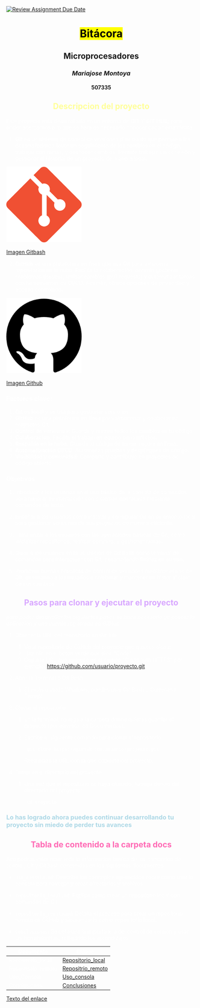 [![Review Assignment Due Date](https://classroom.github.com/assets/deadline-readme-button-22041afd0340ce965d47ae6ef1cefeee28c7c493a6346c4f15d667ab976d596c.svg)](https://classroom.github.com/a/_svqiCDi)


# <center><mark>**Bitácora**</mark>
## <center> Microprocesadores
### <center>*Mariajose Montoya*
#### <center> 507335

<font color="#FFFF99">

## <center> Descripcion del proyecto

<font color="white">

Este proyecto esta desarrollado en un entorno de **GIT** Y **GIT HUB**; para poder acercarnos a lo que se hara es necesario conocer cada herramienta:

1. **Git** es un sistema de control de versiones distribuido que permite a los desarrolladores llevar un seguimiento de los cambios en el código, trabajar con ramas, y deshacer cambios. Permite trabajar sin conexión y gestionar el historial de un proyecto de manera local.


<img src="./images/Git.png" alt="Texto alternativo" width="200" height="200">

[Imagen Gitbash](https://git-scm.com/downloads/logos)


2. **GitHub** es una plataforma en línea que usa Git para almacenar repositorios en la nube. Facilita la colaboración, permite gestionar problemas (issues), revisar cambios (pull requests) y automatizar tareas con herramientas de CI/CD. Además, ofrece opciones de privacidad y acceso controlado.

<img src="./images/Github.png" alt="Texto alternativo" width="200" height="200">

[Imagen Github](https://www.flaticon.es/icono-gratis/logotipo-de-github_25231)


### Factores clave:

1. **Git** es **local** y se usa para gestionar versiones.
2. **GitHub** es una plataforma en **línea** para almacenar y colaborar en proyectos Git.
3. **Control de versiones**: Guarda y rastrea todos los cambios en tu código.
4. **Colaboración**: Facilita el trabajo en equipo sin conflictos.
5. **Respaldo en la nube**: Guarda tu código de forma segura en línea.
6. **Automatización CI/CD**: Automatiza pruebas y despliegues de código.
7. **Visibilidad y comunidad**: Comparte y contribuye en proyectos de código abierto

### Objetivos

1. Introducir a los usuarios en el uso básico de la consola de comandos para mejorar su interacción con sistemas operativos mediante comandos de texto.

2. Enseñar a los usuarios cómo instalar y configurar Git en su entorno local para gestionar versiones de sus proyectos de manera eficiente.

3. Familiarizar a los usuarios con las operaciones básicas de Git, como inicializar repositorios, realizar commits, y gestionar ramas.

4. Guiar a los usuarios en la utilización de Git Bash como terminal de comandos para interactuar con Git, desarrollando fluidez en su uso.

5. Promover buenas prácticas de control de versiones mediante el uso de Git, enseñando a los usuarios a colaborar y mantener un historial claro de sus cambios.

<font color="#D8A7FF">

## <center>Pasos para clonar y ejecutar el proyecto<center>

<font color="white">

*para poder desarrollar los siguientes pasos se hace necesario ya poseer la aplicacion y una cuenta registrada en GitHub*

1. Obtener la URL del repositorio en GitHub

    1. Ve al repositorio de GitHub del proyecto que quieres clonar.
    2. Haz clic en el botón verde que dice "Code".
    3. Copia la URL que aparece en el campo "Clone with HTTPS" por ejemplo:  https://github.com/usuario/proyecto.git.
2. Abrir la Terminal o Git Bash
    1. Si estás usando Windows, puedes usar Git Bash o Command Prompt. 
3. Clonar el repositorio
    1. En la terminal, navega a la carpeta donde quieras guardar el proyecto (por ejemplo, cd Documentos).
    2. Escribe el siguiente comando para clonar el repositorio:

            git clone https://github.com/usuario/proyecto.git
        Reemplaza la URL con la que copiaste del proyecto.
4. Entrar en el directorio del proyecto
    1. Una vez que el repositorio se haya clonado, navega dentro del directorio del proyecto:

            cd proyecto

<font color="#ADD8E6">

### **Lo has logrado ahora puedes continuar desarrollando tu proyecto sin miedo de perder tus avances**


<font color="#FF69B4">

## <center>Tabla de contenido a la carpeta docs<center>

<font color="white">

Aca podras evidenciar toda la informacion basica de los comandos de control, Git y GitBash conetnidas en los siguientes documentos:

 - `uso_consola.md`: Describe los conceptos aprendidos sobre cómo usar la consola para navegar y crear directorios y archivos.

 - `repositorio_local.md`: Explica cómo crear un repositorio local con comandos de Git.
 
- `repositorio_remoto.md`: Detalla el proceso para crear un repositorio remoto en GitHub y sincronizarlo con el repositorio local.

- `Conclusiones`: Se detallara la importancia del control de version y usar las herramienrtas, reflejando los aprendizajes


| Documento | Enlace |
|--------------|--------------|
| Repositorio_local | [Repositorio_local](/docs/repositorio_local.md)|
| Repositorio_remoto| [Repositrio_remoto](/docs/repositorio-remoto.md) |
|Uso_Consola| [Uso_consola](/docs/uso_consola.md) |
|Conclusiones | [Conclusiones](/docs/Conclusiones.md)


[Texto del enlace](URL)
